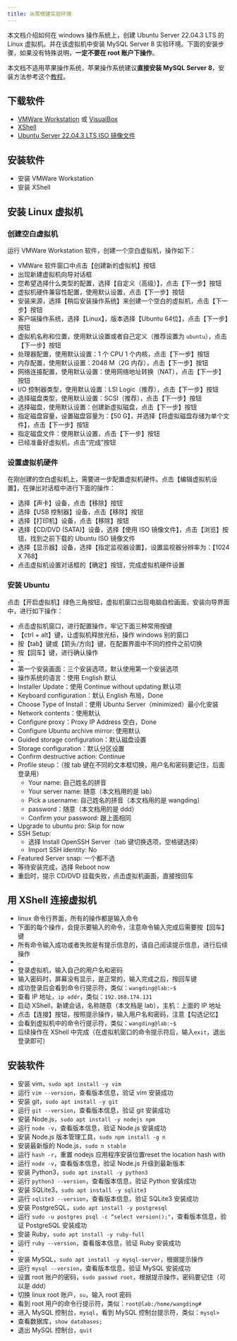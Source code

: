 ```yaml
---
title: 从零搭建实验环境
---
```


本文档介绍如何在 windows 操作系统上，创建 Ubuntu Server 22.04.3 LTS 的 Linux 虚拟机。并在该虚拟机中安装 MySQL Server 8 实验环境。下面的安装步骤，如果没有特殊说明，**一定不要在 root 账户下操作**。

本文档不适用苹果操作系统，苹果操作系统建议**直接安装 MySQL Server 8**，安装方法参考这个[教程](https://cloud.tencent.com/developer/article/1578583)。

## 下载软件

- [VMWare Workstation](https://www.vmware.com/go/getworkstation-win) 或 [VisualBox](https://pc.qq.com/detail/3/detail_1023.html)
- [XShell](https://www.xshell.com/zh/free-for-home-school/)
- [Ubuntu Server 22.04.3 LTS ISO 镜像文件](https://releases.ubuntu.com/22.04.3/ubuntu-22.04.3-live-server-amd64.iso)

## 安装软件

- 安装 VMWare Workstation
- 安装 XShell

## 安装 Linux 虚拟机

### 创建空白虚拟机

运行 VMWare Workstation 软件，创建一个空白虚拟机，操作如下：

- VMWare 软件窗口中点击【创建新的虚拟机】按钮
- 出现新建虚拟机向导对话框
- 您希望选择什么类型的配置，选择【自定义（高级）】，点击【下一步】按钮
- 虚拟机硬件兼容性配置，使用默认设置，点击【下一步】按钮
- 安装来源，选择【稍后安装操作系统】来创建一个空白的虚拟机，点击【下一步】按钮
- 客户端操作系统，选择【Linux】，版本选择【Ubuntu 64位】，点击【下一步】按钮
- 虚拟机名称和位置，使用默认设置或者自己定义（推荐设置为 `ubuntu`），点击【下一步】按钮
- 处理器配置，使用默认设置：1 个 CPU 1 个内核，点击【下一步】按钮
- 内存配置，使用默认设置：2048 M（2G 内存），点击【下一步】按钮
- 网络连接配置，使用默认设置：使用网络地址转换（NAT），点击【下一步】按钮
- I/O 控制器类型，使用默认设置：LSI Logic（推荐），点击【下一步】按钮
- 选择磁盘类型，使用默认设置：SCSI（推荐），点击【下一步】按钮
- 选择磁盘，使用默认设置：创建新虚拟磁盘，点击【下一步】按钮
- 指定磁盘容量，设置磁盘容量为：【50 G】，并选择【将虚拟磁盘存储为单个文件】，点击【下一步】按钮
- 指定磁盘文件：使用默认设置，点击【下一步】按钮
- 已经准备好虚拟机，点击“完成”按钮

### 设置虚拟机硬件

在刚创建的空白虚拟机上，需要进一步配置虚拟机硬件。点击【编辑虚拟机设置】，在弹出对话框中进行下面的操作：

- 选择【声卡】设备，点击【移除】按钮
- 选择【USB 控制器】设备，点击【移除】按钮
- 选择【打印机】设备，点击【移除】按钮
- 选择【CD/DVD (SATA)】设备，选择【使用 ISO 镜像文件】，点击【浏览】按钮，找到之前下载的 Ubuntu ISO 镜像文件
- 选择【显示器】设备，选择【指定监视器设置】，设置监视器分辨率为：【1024 X 768】
- 点击虚拟机设置对话框的【确定】按钮，完成虚拟机硬件设置

### 安装 Ubuntu

点击【开启虚拟机】绿色三角按钮，虚拟机窗口出现电脑自检画面，安装向导界面中，进行如下操作：

- 点击虚拟机窗口，进行配置操作，牢记下面三种常用按键
- 【ctrl + alt】键，让虚拟机释放光标，操作 windows 别的窗口
- 按【tab】键或【箭头/方向】键，在配置界面中不同的控件之前切换
- 按【回车】键，进行确认操作
- .
- 第一个安装画面：三个安装选项，默认使用第一个安装选项
- 操作系统的语言：使用 English 默认
- Installer Update：使用 Continue without updating 默认项
- Keyboard configuration：默认 English 布局，Done
- Choose Type of Install：使用 Ubuntu Server（minimized）最小化安装
- Network contents：使用默认
- Configure proxy：Proxy IP Address 空白，Done
- Configure Ubuntu archive mirror: 使用默认
- Guided storage configuration：默认磁盘设置
- Storage configuration：默认分区设置
- Confirm destructive action: Continue
- Profile steup：（按 tab 键在不同的文本框切换，用户名和密码要记住，后面登录用）
  - Your name: 自己姓名的拼音
  - Your server name: 随意（本文档用的是 lab）
  - Pick a username: 自己姓名的拼音（本文档用的是 wangding）
  - password：随意（本文档用的是 ddd）
  - Confirm your password: 跟上面相同
- Upgrade to ubuntu pro: Skip for now
- SSH Setup:
  - 选择 Install OpenSSH Server（tab 键切换选项，空格键选择）
  - Import SSH identity: No
- Featured Server snap: 一个都不选
- 等待安装完成，选择 Reboot now
- 重启时，提示 CD/DVD 挂载失败，点击虚拟机画面，直接按回车

## 用 XShell 连接虚拟机

- linux 命令行界面，所有的操作都是输入命令
- 下面的每个操作，会提示要输入的命令，注意命令输入完成后需要按【回车】键
- 所有命令输入成功或者失败是有提示信息的，请自己阅读提示信息，进行后续操作
- .
- 登录虚拟机，输入自己的用户名和密码
- 输入密码时，屏幕没有显示，是正常的，输入完成之后，按回车键
- 成功登录后会看到命令行提示符，类似：`wangding@lab:~$`
- 查看 IP 地址，`ip addr`，类似：`192.168.174.131`
- 启动 XShell，新建会话，名称随意（本文档是 lab），主机：上面的 IP 地址
- 点击【连接】按钮，按照提示操作，输入用户名和密码，注意【勾选记忆】
- 会看到虚拟机中的命令行提示符，类似：`wangding@lab:~$`
- 后续操作在 XShell 中完成（在虚拟机窗口的命令提示符后，输入`exit`，退出登录即可）

## 安装软件

- 安装 vim，`sudo apt install -y vim`
- 运行 `vim --version`，查看版本信息，验证 vim 安装成功
- 安装 git，`sudo apt install -y git`
- 运行 `git --version`，查看版本信息，验证 git 安装成功
- 安装 Node.js，`sudo apt install -y nodejs npm`
- 运行 `node -v`，查看版本信息，验证 Node.js 安装成功
- 安装 Node.js 版本管理工具，`sudo npm install -g n`
- 安装最新版的 Node.js，`sudo n stable`
- 运行 `hash -r`，重置 nodejs 应用程序安装位置reset the location hash with
- 运行 `node -v`，查看版本信息，验证 Node.js 升级到最新版本
- 安装 Python3，`sudo apt install -y python3`
- 运行 `python3 --version`，查看版本信息，验证 Python 安装成功
- 安装 SQLite3，`sudo apt install -y sqlite3`
- 运行 `sqlite3 --version`，查看版本信息，验证 SQLite3 安装成功
- 安装 PostgreSQL，`sudo apt install -y postgresql`
- 运行 `sudo -u postgres psql -c “select version();"`，查看版本信息，验证 PostgreSQL 安装成功
- 安装 Ruby，`sudo apt install -y ruby-full`
- 运行 `ruby --version`，查看版本信息，验证 Ruby 安装成功
- .
- 安装 MySQL，`sudo apt install -y mysql-server`，根据提示操作
- 运行 `mysql --version`，查看版本信息，验证 MySQL 安装成功
- 设置 root 账户的密码，`sudo passwd root`，根据提示操作，密码要记住（可以是 ddd）
- 切换 linux root 账户，`su`，输入 root 密码
- 看到 root 用户的命令行提示符，类似：`root@lab:/home/wangding#`
- 进入 MySQL 控制台，`mysql`，看到 MySQL 控制台提示符，类似：`mysql>`
- 查看数据库，`show databases;`
- 退出 MySQL 控制台，`quit`
